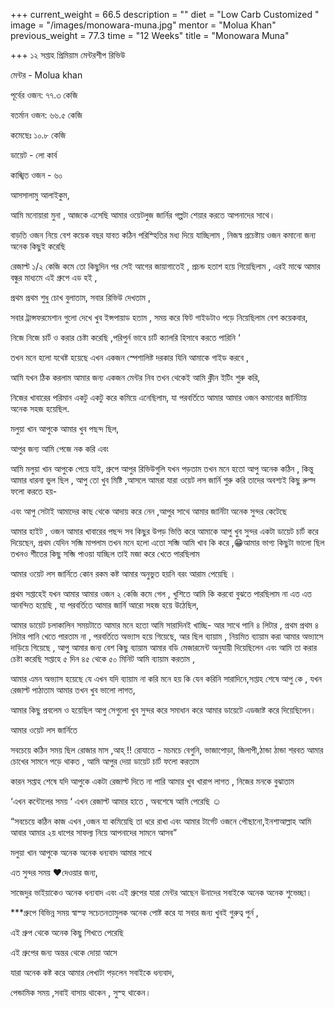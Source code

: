 +++
current_weight = 66.5
description = ""
diet = "Low Carb Customized "
image = "/images/monowara-muna.jpg"
mentor = "Molua Khan"
previous_weight = 77.3
time = "12 Weeks"
title = "Monowara Muna"

+++
১২ সপ্তাহ প্রিমিয়াম মেন্টরশীপ রিভিউ

মেন্টর - Molua khan

পূর্বের ওজন: ৭৭.৩ কেজি

বতর্মান ওজন: ৬৬.৫ কেজি

কমেছেঃ ১০.৮ কেজি

ডায়েট - লো কার্ব

কাঙ্খিত ওজন - ৬০

আসসালামু আলাইকুম,

আমি মনোয়ারা মুনা , আজকে এসেছি আমার ওয়েটলুজ জার্নির গল্পটা শেয়ার করতে আপনাদের সাথে।

বাড়তি ওজন নিয়ে বেশ কয়েক বছর যাবত কঠিন পরিস্হিতির মধ্য দিয়ে যাচ্ছিলাম , নিজস্ব প্রচেষ্টায় ওজন কমানো জন্য অনেক কিছুই করেছি

রেজাল্ট ১/২ কেজি কমে তো কিছুদিন পর সেই আগের জায়াগাতেই , প্রচন্ড হতাশ হয়ে গিয়েছিলাম , এরই মাঝে আমার বন্ধুর মাধ্যমে এই গ্রুপে এড হই ,

প্রথম প্রথম শুধু চোখ বুলাতাম, সবার রিভিউ দেখতাম ,

সবার ট্রান্সফরমেশান গুলো দেখে খুব ইন্সপায়াড হতাম , সময় করে ফিট গাইডটাও পড়ে নিয়েছিলাম বেশ কয়েকবার,

নিজে নিজে চার্ট ও করার চেষ্টা করেছি ,পরিপুর্ন ভাবে চার্ট ক্যালরি হিসাবে করতে পারিনি ‘

তখন মনে হলো যথেষ্ট হয়েছে এখন একজন স্পেশালিষ্ট দরকার যিনি আমাকে গাইড করবে ,

আমি যখন ঠিক করলাম আমার জন্য একজন মেন্টর নিব তখন থেকেই আমি ক্লীন ইটিং শুরু করি,

নিজের খাবারের পরিমান একটু একটু করে কমিয়ে এনেছিলাম, যা পরবর্তিতে আমার আমার ওজন কমানোর জার্নিটায় অনেক সহজ হয়েছিল.

মলুয়া খান আপুকে আমার খুব পছন্দ ছিল,

আপুর জন্য আমি পেজে নক করি এবং

আমি মলুয়া খান আপুকে পেয়ে যাই, গ্রুপে আপুর রিভিউগুলি যখন পড়তাম তখন মনে হতো আপু অনেক কঠিন , কিন্তু আমার ধারনা ভুল ছিল , আপু তো খুব মিষ্টি ,আসলে আমরা যারা ওয়েট লস জার্নি শুরু করি তাদের অবশ্যই কিছু রুল্স ফলো করতে হয়-

এবং আপু সেটাই আমাদের কাছ থেকে আদায় করে নেন ,আপুর সাথে আমার জার্নিটা অনেক সুন্দর কেটেছে

আমার হাইট , ওজন আমার খাবারের পছন্দ সব কিছুর উপড় ভিত্তি করে আমাকে আপু খুব সুন্দর একটা ডায়েট চার্ট করে দিয়েছেন, প্রথম যেদিন সব্জি মাপলাম তখন মনে হলো এতো সব্জি আমি খাব কি করে ,😁আমার ভাগ্য কিছুটা ভালো ছিল তখনও শীতের কিছু সব্জি পাওয়া যাচ্ছিল তাই মজা করে খেতে পারছিলাম

আমার ওয়েট লস জার্নিতে কোন রকম কষ্ট আমার অনুভুত হয়নি বরং আরাম পেয়েছি ।

প্রথম সপ্তাহেই যখন আমার আমার ওজন ২ কেজি কমে গেল , খুশিতে আমি কি করবো বুঝতে পারছিলাম না এত এত আনন্দিত হয়েছি , যা পরবর্তিতে আমার জার্নি আরো সহজ হয়ে উঠেছিল,

আমার ডায়েট চলাকালিন সময়টাতে আমার মনে হতো আমি সারাদিনই খাচ্ছি- আর সাথে পানি ৪ লিটার , প্রথম প্রথম ৪ লিটার পানি খেতে পারতাম না , পরবর্তিতে অভ্যাস হয়ে গিয়েছে, আর ছিল ব্যায়াম , নিয়মিত ব্যায়াম করা আমার অভ্যাসে দাড়িয়ে গিয়েছে , আপু আমার জন্য বেশ কিছু ব্যায়াম আমার বডি মেজারমেন্ট অনুযায়ী দিয়েছিলেন এবং আমি তা করার চেষ্টা করেছি সপ্তাহে ৫ দিন ৪৫ থেকে ৫০ মিনিট আমি ব্যায়াম করতাম ,

আমার এমন অভ্যাস হয়েছে যে এখন যদি ব্যায়াম না করি মনে হয় কি যেন করিনি সারাদিনে,সপ্তাহ শেষে আপু কে , যখন রেজাল্ট পাঠাতাম আমার তখন খুব ভালো লাগত,

আমার কিছু প্রবলেম ও হয়েছিল আপু সেগুলো খুব সুন্দর করে সমাধান করে আমার ডায়েটে এডজাষ্ট করে দিয়েছিলেন।

আমার ওয়েট লস জার্নিতে

সবচেয়ে কঠিন সময় ছিল রোজার মাস ,আহ্ !! রোযাতে - মচমচে বেগুনি, ভাজাপোড়া, জিলাপী,ঠান্ডা ঠান্ডা শরবত আমার চোখের সামনে পড়ে থাকত , আমি আপুর দেয়া ডায়েট চার্ট ফলো করতাম

কারন সপ্তাহ শেষে যদি আপুকে একটা রেজাল্ট দিতে না পারি আমার খুব খারাপ লাগত , নিজের মনকে বুঝাতাম

‘এখন কন্টোলের সময় ‘ এখন রেজাল্ট আমার হাতে , অবশেষে আমি পেরেছি ☺️

“সবচেয়ে কঠিন কাজ এখন ,ওজন যা কমিয়েছি তা ধরে রাখা এবং আমার টার্গেট ওজনে পৌছানো,ইনশাআল্লাহ আমি আবার আমার ২য় ধাপের সাফল্য নিয়ে আপনাদের সামনে আসব”

মলুয়া খান আপুকে অনেক অনেক ধন্যবাদ আমার সাথে

এত সুন্দর সময় ♥️দেওয়ার জন্য,

সাজেদুর ভাইয়াকেও অনেক ধন্যবাদ এবং এই গ্রুপের যারা মেন্টর আছেন উনাদের সবাইকে অনেক অনেক শুভেচ্ছা।

\***গ্রুপে বিভিন্ন সময় স্বাস্হ্য সচেতনতামুলক অনেক পোষ্ট করে যা সবার জন্য খুবই গুরুত্ব পুর্ন ,

এই গ্রুপ থেকে অনেক কিছু শিখতে পেরেছি

এই গ্রুপের জন্য অন্তর থেকে দোয়া আসে

যারা অনেক কষ্ট করে আমার লেখাটা পড়লেন সবাইকে ধন্যবাদ,

পেন্ডামিক সময় ,সবাই বাসায় থাকেন , সুস্হ থাকেন।